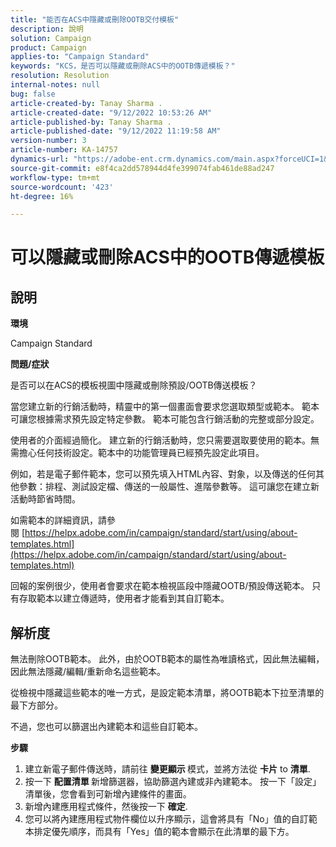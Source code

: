 ```yaml
---
title: "能否在ACS中隱藏或刪除OOTB交付模板"
description: 說明
solution: Campaign
product: Campaign
applies-to: "Campaign Standard"
keywords: "KCS，是否可以隱藏或刪除ACS中的OOTB傳遞模板？"
resolution: Resolution
internal-notes: null
bug: false
article-created-by: Tanay Sharma .
article-created-date: "9/12/2022 10:53:26 AM"
article-published-by: Tanay Sharma .
article-published-date: "9/12/2022 11:19:58 AM"
version-number: 3
article-number: KA-14757
dynamics-url: "https://adobe-ent.crm.dynamics.com/main.aspx?forceUCI=1&pagetype=entityrecord&etn=knowledgearticle&id=2a24841c-8932-ed11-9db1-002248086735"
source-git-commit: e8f4ca2dd578944d4fe399074fab461de88ad247
workflow-type: tm+mt
source-wordcount: '423'
ht-degree: 16%

---
```


# 可以隱藏或刪除ACS中的OOTB傳遞模板

## 說明


<b>環境</b>

Campaign Standard



<b>問題/症狀</b>

是否可以在ACS的模板視圖中隱藏或刪除預設/OOTB傳送模板？



當您建立新的行銷活動時，精靈中的第一個畫面會要求您選取類型或範本。 範本可讓您根據需求預先設定特定參數。 範本可能包含行銷活動的完整或部分設定。

使用者的介面經過簡化。 建立新的行銷活動時，您只需要選取要使用的範本。無需擔心任何技術設定。範本中的功能管理員已經預先設定此項目。

例如，若是電子郵件範本，您可以預先填入HTML內容、對象，以及傳送的任何其他參數：排程、測試設定檔、傳送的一般屬性、進階參數等。 這可讓您在建立新活動時節省時間。

如需範本的詳細資訊，請參閱 [https://helpx.adobe.com/in/campaign/standard/start/using/about-templates.html](https://helpx.adobe.com/in/campaign/standard/start/using/about-templates.html)

回報的案例很少，使用者會要求在範本檢視區段中隱藏OOTB/預設傳送範本。 只有存取範本以建立傳遞時，使用者才能看到其自訂範本。






## 解析度


無法刪除OOTB範本。 此外，由於OOTB範本的屬性為唯讀格式，因此無法編輯，因此無法隱藏/編輯/重新命名這些範本。

從檢視中隱藏這些範本的唯一方式，是設定範本清單，將OOTB範本下拉至清單的最下方部分。

不過，您也可以篩選出內建範本和這些自訂範本。

<b>步驟</b>

1. 建立新電子郵件傳送時，請前往 <b>變更顯示 </b>模式，並將方法從 <b>卡片</b> to <b>清單</b>.
2. 按一下 <b>配置清單 </b>新增篩選器，協助篩選內建或非內建範本。 按一下「設定」清單後，您會看到可新增內建條件的畫面。
3. 新增內建應用程式條件，然後按一下 <b>確定</b>.
4. 您可以將內建應用程式物件欄位以升序顯示，這會將具有「No」值的自訂範本排定優先順序，而具有「Yes」值的範本會顯示在此清單的最下方。

